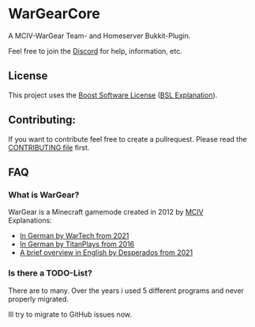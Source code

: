 # WarGearCore
A MCIV-WarGear Team- and Homeserver Bukkit-Plugin.

Feel free to join the [Discord][] for help, information, etc.

## License
This project uses the [Boost Software License][] ([BSL Explanation][]).  

## Contributing:
If you want to contribute feel free to create a pullrequest.
Please read the [CONTRIBUTING file](CONTRIBUTING.md) first.

## FAQ
### What is WarGear?
WarGear is a Minecraft gamemode created in 2012 by [MCIV][]  
Explanations:
- [In German by WarTech from 2021](https://www.youtube.com/watch?v=LOYFF7fMwPw)
- [In German by TitanPlays from 2016](https://www.youtube.com/watch?v=WglDAb1WeYU)
- [A brief overview in English by Desperados from 2021](https://www.youtube.com/watch?v=5wTaA7ATjUE)

### Is there a TODO-List?
There are to many. Over the years i used 5 different programs and never properly migrated.

Ill try to migrate to GitHub issues now.


<!-------------------------- Links -------------------------------->

[Boost Software License]: https://www.boost.org/users/license.html
[BSL Explanation]: https://tldrlegal.com/license/boost-software-license-1.0-explained
[Discord]: https://discord.gg/aspXBJhzvw
[MCIV]: https://www.youtube.com/user/MrCreativeIV
[Kanban.bash]: https://github.com/coderofsalvation/kanban.bash
